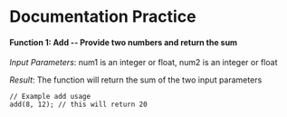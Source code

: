 # Documentation Practice

#### Function 1: Add -- Provide two numbers and return the sum
*Input Parameters*: num1 is an integer or float, num2 is an integer or float

*Result*: The function will return the sum of the two input parameters

```
// Example add usage
add(8, 12); // this will return 20
```
